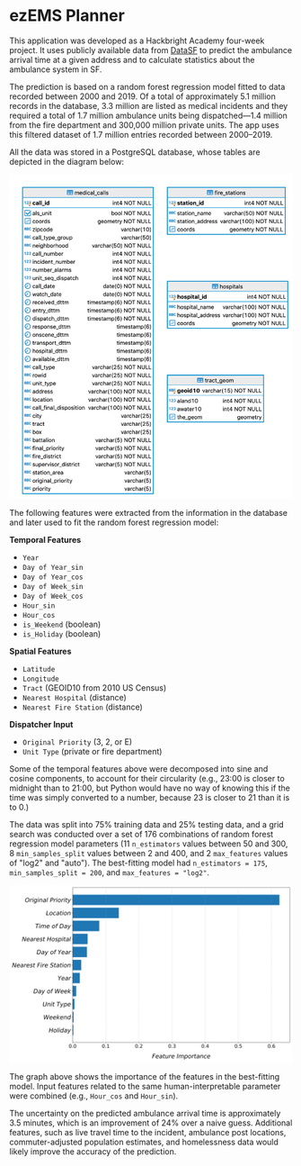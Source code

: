 # ezEMS Planner

This application was developed as a Hackbright Academy four-week project. It uses publicly available data from [DataSF](https://data.sfgov.org/Public-Safety/Fire-Department-Calls-for-Service/nuek-vuh3) to predict the ambulance arrival time at a given address and to calculate statistics about the ambulance system in SF.

The prediction is based on a random forest regression model fitted to data recorded between 2000 and 2019. Of a total of approximately 5.1 million records in the database, 3.3 million are listed as medical incidents and they required a total of 1.7 million ambulance units being dispatched—1.4 million from the fire department and 300,000 million private units. The app uses this filtered dataset of 1.7 million entries recorded between 2000–2019.

All the data was stored in a PostgreSQL database, whose tables are depicted in the diagram below:

![alt text](https://github.com/gogrean/SFFD-Medical-Incident-Calls/blob/master/code/flaskr/static/figs/db_schema.png "Database Tables")

The following features were extracted from the information in the database and later used to fit the random forest regression model:

**Temporal Features**

* `Year`
* `Day of Year_sin`
* `Day of Year_cos`
* `Day of Week_sin`
* `Day of Week_cos`
* `Hour_sin`
* `Hour_cos`
* `is_Weekend` (boolean)
* `is_Holiday` (boolean)

**Spatial Features**

* `Latitude`
* `Longitude`
* `Tract` (GEOID10 from 2010 US Census)
* `Nearest Hospital` (distance)
* `Nearest Fire Station` (distance)

**Dispatcher Input**

* `Original Priority` (3, 2, or E)
* `Unit Type` (private or fire department)

Some of the temporal features above were decomposed into sine and cosine components, to account for their circularity (e.g., 23:00 is closer to midnight than to 21:00, but Python would have no way of knowing this if the time was simply converted to a number, because 23 is closer to 21 than it is to 0.)

The data was split into 75% training data and 25% testing data, and a grid search was conducted over a set of 176 combinations of random forest regression model parameters (11 `n_estimators` values between 50 and 300, 8 `min_samples_split` values between 2 and 400, and 2 `max_features` values of "log2" and "auto"). The best-fitting model had `n_estimators = 175`, `min_samples_split = 200`, and `max_features = "log2"`.

![alt text](https://github.com/gogrean/SFFD-Medical-Incident-Calls/blob/master/code/flaskr/static/figs/feature_importance_rfr.png "Feature Importance Values for the RFR Model")

The graph above shows the importance of the features in the best-fitting model. Input features related to the same human-interpretable parameter were combined (e.g., `Hour_cos` and `Hour_sin`).

The uncertainty on the predicted ambulance arrival time is approximately 3.5 minutes, which is an improvement of 24% over a naive guess. Additional features, such as live travel time to the incident, ambulance post locations, commuter-adjusted population estimates, and homelessness data would likely improve the accuracy of the prediction.
